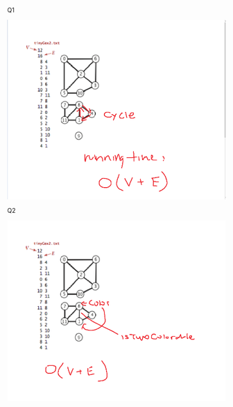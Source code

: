 Q1

<img src="https://github.com/Wallfou/Chapter-15/blob/main/15.3.3.png">

Q2

<img src="https://github.com/Wallfou/Chapter-15/blob/main/15.2.3(1).png">
